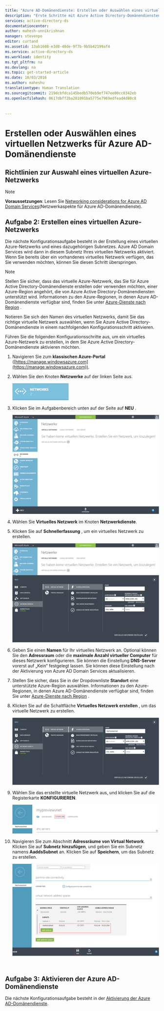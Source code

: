 ```yaml
---
title: "Azure AD-Domänendienste: Erstellen oder Auswählen eines virtuellen Netzwerks | Microsoft Docs"
description: "Erste Schritte mit Azure Active Directory-Domänendiensten"
services: active-directory-ds
documentationcenter: 
author: mahesh-unnikrishnan
manager: stevenpo
editor: curtand
ms.assetid: 13ab1608-e3d8-40de-9f7b-9b5b42199af4
ms.service: active-directory-ds
ms.workload: identity
ms.tgt_pltfrm: na
ms.devlang: na
ms.topic: get-started-article
ms.date: 10/03/2016
ms.author: maheshu
translationtype: Human Translation
ms.sourcegitcommit: 219dcbfdca145bedb570eb9ef747ee00cc0342eb
ms.openlocfilehash: 0617dbff2ba281091ba5775e7969edfead4d80c8


---
```

# <a name="create-or-select-a-virtual-network-for-azure-ad-domain-services"></a>Erstellen oder Auswählen eines virtuellen Netzwerks für Azure AD-Domänendienste
## <a name="guidelines-to-select-an-azure-virtual-network"></a>Richtlinien zur Auswahl eines virtuellen Azure-Netzwerks
> [!NOTE]
> **Voraussetzungen**: Lesen Sie [Networking considerations for Azure AD Domain Services](active-directory-ds-networking.md)(Netzwerkaspekte für Azure AD-Domänendienste).
> 
> 

## <a name="task-2-create-an-azure-virtual-network"></a>Aufgabe 2: Erstellen eines virtuellen Azure-Netzwerks
Die nächste Konfigurationsaufgabe besteht in der Erstellung eines virtuellen Azure-Netzwerks und eines dazugehörigen Subnetzes. Azure AD Domain Services wird dann in diesem Subnetz Ihres virtuellen Netzwerks aktiviert. Wenn Sie bereits über ein vorhandenes virtuelles Netzwerk verfügen, das Sie verwenden möchten, können Sie diesen Schritt überspringen.

> [!NOTE]
> Stellen Sie sicher, dass das virtuelle Azure-Netzwerk, das Sie für Azure Active Directory-Domänendienste erstellen oder verwenden möchten, einer Azure-Region angehört, die von Azure Active Directory-Domänendiensten unterstützt wird. Informationen zu den Azure-Regionen, in denen Azure AD-Domänendienste verfügbar sind, finden Sie unter [Azure-Dienste nach Region](https://azure.microsoft.com/regions/#services/) .
> 
> 

Notieren Sie sich den Namen des virtuellen Netzwerks, damit Sie das richtige virtuelle Netzwerk auswählen, wenn Sie Azure Active Directory-Domänendienste in einem nachfolgenden Konfigurationsschritt aktivieren.

Führen Sie die folgenden Konfigurationsschritte aus, um ein virtuelles Azure-Netzwerk zu erstellen, in dem Sie Azure Active Directory-Domänendienste aktivieren möchten.

1. Navigieren Sie zum **klassischen Azure-Portal** ([https://manage.windowsazure.com](https://manage.windowsazure.com)).
2. Wählen Sie den Knoten **Netzwerke** auf der linken Seite aus.
   
    ![Knoten „Netzwerke“](./media/active-directory-domain-services-getting-started/networks-node.png)
3. Klicken Sie im Aufgabenbereich unten auf der Seite auf **NEU** .
   
    ![Knoten „Virtuelle Netzwerke“](./media/active-directory-domain-services-getting-started/virtual-networks.png)
4. Wählen Sie **Virtuelles Netzwerk** im Knoten **Netzwerkdienste**.
5. Klicken Sie auf **Schnellerfassung** , um ein virtuelles Netzwerk zu erstellen.
   
    ![Virtuelles Netzwerk – Schnellerfassung](./media/active-directory-domain-services-getting-started/virtual-network-quickcreate.png)
6. Geben Sie einen **Namen** für Ihr virtuelles Netzwerk an. Optional können Sie den **Adressraum** oder die **maximale Anzahl virtueller Computer** für dieses Netzwerk konfigurieren. Sie können die Einstellung **DNS-Server** vorerst auf „Kein“ festgelegt lassen. Sie können diese Einstellung nach der Aktivierung von Azure AD Domain Services aktualisieren.
7. Stellen Sie sicher, dass Sie in der Dropdownliste **Standort** eine unterstützte Azure-Region auswählen. Informationen zu den Azure-Regionen, in denen Azure AD-Domänendienste verfügbar sind, finden Sie unter [Azure-Dienste nach Region](https://azure.microsoft.com/regions/#services/) .
8. Klicken Sie auf die Schaltfläche **Virtuelles Netzwerk erstellen** , um das virtuelle Netzwerk zu erstellen.
   
    ![Erstellen Sie ein virtuelles Netzwerk für Azure Active Directory-Domänendienste.](./media/active-directory-domain-services-getting-started/create-vnet.png)
9. Wählen Sie das erstellte virtuelle Netzwerk aus, und klicken Sie auf die Registerkarte **KONFIGURIEREN**.
   
    ![Erstellen eines Subnetzes](./media/active-directory-domain-services-getting-started/create-vnet-properties.png)
10. Navigieren Sie zum Abschnitt **Adressräume von Virtual Network**. Klicken Sie auf **Subnetz hinzufügen**, und geben Sie ein Subnetz namens **AaddsSubnet** an. Klicken Sie auf **Speichern**, um das Subnetz zu erstellen.
    
    ![Erstellen Sie ein Subnetz für Azure AD Domain Services.](./media/active-directory-domain-services-getting-started/create-vnet-add-subnet.png)

<br>

## <a name="task-3-enable-azure-ad-domain-services"></a>Aufgabe 3: Aktivieren der Azure AD-Domänendienste
Die nächste Konfigurationsaufgabe besteht in der [Aktivierung der Azure AD-Domänendienste](active-directory-ds-getting-started-enableaadds.md).




<!--HONumber=Nov16_HO2-->


